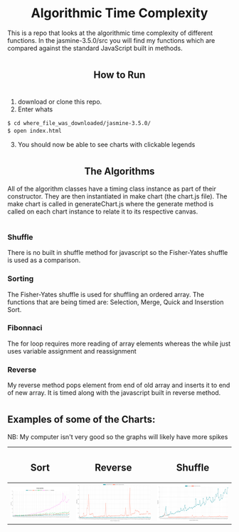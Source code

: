 <center><h1> Algorithmic Time Complexity </h1></center>

This is a repo that looks at the algorithmic time complexity of different functions. In the jasmine-3.5.0/src you will find my functions which are compared against the standard JavaScript built in methods.

#

<center><h2> How to Run </h2></center>

#

1. download or clone this repo.
2. Enter whats

```bash
$ cd where_file_was_downloaded/jasmine-3.5.0/
$ open index.html
```

3. You should now be able to see charts with clickable legends

#

<center><h2> The Algorithms </h2></center>

All of the algorithm classes have a timing class instance as part of their constructor. They are then instantiated in make chart (the chart.js file). The make chart is called in generateChart.js where the generate method is called on each chart instance to relate it to its respective canvas.

#

### Shuffle

There is no built in shuffle method for javascript so the Fisher-Yates shuffle is used as a comparison.

### Sorting

The Fisher-Yates shuffle is used for shuffling an ordered array. The functions that are being timed are:
Selection, Merge, Quick and Inserstion Sort.

### Fibonnaci

The for loop requires more reading of array elements whereas the while just uses variable assignment and reassignment

### Reverse

My reverse method pops element from end of old array and inserts it to end of new array. It is timed along with the javascript built in reverse method.

#

## Examples of some of the Charts:

NB: My computer isn't very good so the graphs will likely have more spikes

| <h2>Sort</h2>                                | <h2>Reverse</h2>                             | <h2>Shuffle</h2>                             |
| -------------------------------------------- | -------------------------------------------- | -------------------------------------------- |
| ![image](./jasmine-3.5.0/images/sorting.png) | ![image](./jasmine-3.5.0/images/reverse.png) | ![image](./jasmine-3.5.0/images/shuffle.png) |

